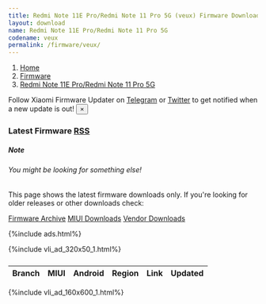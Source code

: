 ```yaml
---
title: Redmi Note 11E Pro/Redmi Note 11 Pro 5G (veux) Firmware Downloads
layout: download
name: Redmi Note 11E Pro/Redmi Note 11 Pro 5G
codename: veux
permalink: /firmware/veux/
---
```

<nav aria-label="breadcrumb">
    <ol class="breadcrumb">
        <li class="breadcrumb-item"><a href="/">Home</a></li>
        <li class="breadcrumb-item"><a href="/firmware/">Firmware</a></li>
        <li class="breadcrumb-item active" aria-current="page"><a href="/firmware/veux/">Redmi Note 11E Pro/Redmi Note 11 Pro 5G</a></li>
    </ol>
</nav>
<div class="alert alert-primary alert-dismissible fade show" role="alert">
    Follow Xiaomi Firmware Updater on <a href="https://t.me/XiaomiFirmwareUpdater" class="alert-link">Telegram</a>
     or <a href="https://twitter.com/MiFwUpdater" class="alert-link">Twitter</a> to get notified when a new update is out!
    <button type="button" class="close" data-dismiss="alert" aria-label="Close">
        <span aria-hidden="true">&times;</span>
    </button>
</div>
<h3>Latest Firmware <span class="badge badge-light"><a href="/releases.xml" class="icon solid fa-rss">
<span class="label">RSS</span></a></span></h3>
<div class="card">
  <div class="card-body">
    <h5 class="card-title">Note</h5>
    <h6 class="card-subtitle mb-2 text-muted">You might be looking for something else!</h6>
    <p class="card-text">This page shows the latest firmware downloads only.
     If you're looking for older releases or other downloads check:</p>
    <a href="/archive/firmware/veux/" class="card-link">Firmware Archive</a>
    <a href="/miui/veux/" class="card-link">MIUI Downloads</a>
    <a href="/vendor/veux/" class="card-link">Vendor Downloads</a>
  </div>
</div>

{%include ads.html%}
<div class="row justify-content-center">
    <div class="col-10">
        {%include vli_ad_320x50_1.html%}
        <div class="table-responsive-md" style="margin-top: 25px;">
            <table id="firmware" class="display dt-responsive nowrap compact table table-striped table-hover table-sm">
                <thead class="thead-dark">
                    <tr>
                        <th data-ref="branch">Branch</th>
                        <th data-ref="miui">MIUI</th>
                        <th data-ref="android">Android</th>
                        <th data-ref="region">Region</th>
                        <th data-ref="link">Link</th>
                        <th data-ref="updated">Updated</th>
                    </tr>
                </thead>
                <script>loadFirmwareDownloads('veux', 'latest')</script>
            </table>
        </div>
    </div>
    {%include vli_ad_160x600_1.html%}
</div>
